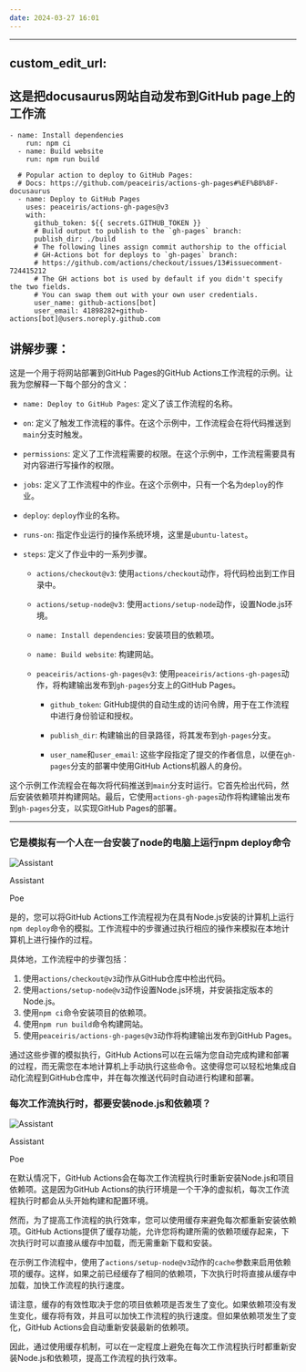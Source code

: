 ```yaml
---
date: 2024-03-27 16:01
---
```

---
custom_edit_url: 
---

## 这是把docusaurus网站自动发布到GitHub page上的工作流



```
- name: Install dependencies
    run: npm ci
  - name: Build website
    run: npm run build

  # Popular action to deploy to GitHub Pages:
  # Docs: https://github.com/peaceiris/actions-gh-pages#%EF%B8%8F-docusaurus
  - name: Deploy to GitHub Pages
    uses: peaceiris/actions-gh-pages@v3
    with:
      github_token: ${{ secrets.GITHUB_TOKEN }}
      # Build output to publish to the `gh-pages` branch:
      publish_dir: ./build
      # The following lines assign commit authorship to the official
      # GH-Actions bot for deploys to `gh-pages` branch:
      # https://github.com/actions/checkout/issues/13#issuecomment-724415212
      # The GH actions bot is used by default if you didn't specify the two fields.
      # You can swap them out with your own user credentials.
      user_name: github-actions[bot]
      user_email: 41898282+github-actions[bot]@users.noreply.github.com
```

## 讲解步骤：

这是一个用于将网站部署到GitHub Pages的GitHub Actions工作流程的示例。让我为您解释一下每个部分的含义：

- `name: Deploy to GitHub Pages`: 定义了该工作流程的名称。

- `on`: 定义了触发工作流程的事件。在这个示例中，工作流程会在将代码推送到`main`分支时触发。

- `permissions`: 定义了工作流程需要的权限。在这个示例中，工作流程需要具有对内容进行写操作的权限。

- `jobs`: 定义了工作流程中的作业。在这个示例中，只有一个名为`deploy`的作业。

- `deploy`: `deploy`作业的名称。

- `runs-on`: 指定作业运行的操作系统环境，这里是`ubuntu-latest`。

- `steps`: 定义了作业中的一系列步骤。

  - `actions/checkout@v3`: 使用`actions/checkout`动作，将代码检出到工作目录中。

  - `actions/setup-node@v3`: 使用`actions/setup-node`动作，设置Node.js环境。

  - `name: Install dependencies`: 安装项目的依赖项。

  - `name: Build website`: 构建网站。

  - `peaceiris/actions-gh-pages@v3`: 使用`peaceiris/actions-gh-pages`动作，将构建输出发布到`gh-pages`分支上的GitHub Pages。

    - `github_token`: GitHub提供的自动生成的访问令牌，用于在工作流程中进行身份验证和授权。

    - `publish_dir`: 构建输出的目录路径，将其发布到`gh-pages`分支。

    - `user_name`和`user_email`: 这些字段指定了提交的作者信息，以便在`gh-pages`分支的部署中使用GitHub Actions机器人的身份。

这个示例工作流程会在每次将代码推送到`main`分支时运行。它首先检出代码，然后安装依赖项并构建网站。最后，它使用`actions-gh-pages`动作将构建输出发布到`gh-pages`分支，以实现GitHub Pages的部署。



---



### 它是模拟有一个人在一台安装了node的电脑上运行npm deploy命令

![Assistant](https://docu-1319658309.cos.ap-guangzhou.myqcloud.com/assistant.b077c338.svg)

Assistant

Poe



是的，您可以将GitHub Actions工作流程视为在具有Node.js安装的计算机上运行`npm deploy`命令的模拟。工作流程中的步骤通过执行相应的操作来模拟在本地计算机上进行操作的过程。

具体地，工作流程中的步骤包括：

1. 使用`actions/checkout@v3`动作从GitHub仓库中检出代码。
2. 使用`actions/setup-node@v3`动作设置Node.js环境，并安装指定版本的Node.js。
3. 使用`npm ci`命令安装项目的依赖项。
4. 使用`npm run build`命令构建网站。
5. 使用`peaceiris/actions-gh-pages@v3`动作将构建输出发布到GitHub Pages。

通过这些步骤的模拟执行，GitHub Actions可以在云端为您自动完成构建和部署的过程，而无需您在本地计算机上手动执行这些命令。这使得您可以轻松地集成自动化流程到GitHub仓库中，并在每次推送代码时自动进行构建和部署。



### 每次工作流执行时，都要安装node.js和依赖项？

![Assistant](https://docu-1319658309.cos.ap-guangzhou.myqcloud.com/assistant.b077c338.svg)

Assistant

Poe



在默认情况下，GitHub Actions会在每次工作流程执行时重新安装Node.js和项目依赖项。这是因为GitHub Actions的执行环境是一个干净的虚拟机，每次工作流程执行时都会从头开始构建和配置环境。

然而，为了提高工作流程的执行效率，您可以使用缓存来避免每次都重新安装依赖项。GitHub Actions提供了缓存功能，允许您将构建所需的依赖项缓存起来，下次执行时可以直接从缓存中加载，而无需重新下载和安装。

在示例工作流程中，使用了`actions/setup-node@v3`动作的`cache`参数来启用依赖项的缓存。这样，如果之前已经缓存了相同的依赖项，下次执行时将直接从缓存中加载，加快工作流程的执行速度。

请注意，缓存的有效性取决于您的项目依赖项是否发生了变化。如果依赖项没有发生变化，缓存将有效，并且可以加快工作流程的执行速度。但如果依赖项发生了变化，GitHub Actions会自动重新安装最新的依赖项。

因此，通过使用缓存机制，可以在一定程度上避免在每次工作流程执行时都重新安装Node.js和依赖项，提高工作流程的执行效率。
